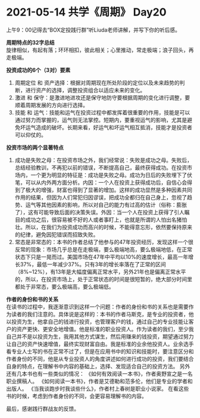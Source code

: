 # 2021-05-14 共学《周期》 Day20
上午9：00记得去“BOX定投践行群”听Liuda老师讲解，并写下你的听后感。

**周期特点的32字总结**  
旋律相似，有起有落；环环相扣，彼此相关；心里推动，常走极端；浪子回头，再走极端。

**投资成功的6个（3对）要素**  
1. 周期定位 和 资产选择：根据对周期现在所处阶段的定位以及未来趋势的判断，进行资产的选择，调整投资组合以适应未来的变化。  
2. 激进 和 保守：是激进地进攻还是保守地防守要根据周期的变化进行调整，要顺着周期发展的方向进行选择。  
3. 技能 和 运气：技能和运气在投资过程中都发挥着很重要的作用，技能是可以通过努力而掌握的，运气则无法掌控。短期内，要重视运气的影响，尤其是避免坏运气造成的破坏。长期来看，好运气和坏运气相互抵消，技能才是投资者可以仰仗的。

**投资市场的两个显著特点**  
1. 成功是失败之母：在投资市场之外，我们经常说：失败是成功之母。失败后，总结经验教训，不再犯以前的错误，不断提高自己，最终获得成功。在投资市场内，一个更为明显的特征是：成功是失败之母。成功为日后的失败埋下了伏笔，可以从内外两方面分析。内因：一个人在投资上获得成功后，自信心会得到了极大的增强，财富也得到了显著的增加。这样的成功显然是多种因素共同作用的结果，但因为人们常犯归因谬误，把成功全都归在自己身上，忽视了趋势、运气等其他因素的影响，所以对自己的能力有过高的估计（俗称：膨胀了），这有可能导致后面的决策失误。外因：当一个人在投资上获得了引人瞩目的成功之后，很容易被不好的人或者事盯上，也就是所谓的人怕出名猪怕壮。所以，在我们为投资成功而高兴的时候，不能得意忘形，依然要保持原来的纪律，避免因犯错误而招致失败。  
2. 常态是非常态的：本书的作者总结了他参与的47年投资经历，发现这样一个很反常的现象：市场几乎总是在走极端，要么极端地高，要么极端地低，在正常状态下只是一晃而过。美国市场在47年中平均以10%的速度增长，最高一年增长37%，最低一年减少37%。只有3年的增长率落在了正常的区间（8%~12%），有13年是大幅度偏离正常水平，另外21年也是偏离正常水平的，所以，在投资市场上，处于正常状态的时间是很短暂的，绝大部分时间里都处于非常态，要么极端高，要么极端低。

**作者的身份和书的关系**  
在读书的过程中，我逐渐意识到这样一个问题：作者的身份和书的关系也是需要作为读者的我们注意的。具体说是这样的：本书的作者马斯克，是专业的投资者，他以投资为生，他拿自己的钱进行投资，也管理客户的钱，通过自己的专业技能让客户的资产更快、更安全地增值。他是标准的职业投资人。作为读者的我们，至少我自己并不是以投资为生，我用其他方式谋生，然后用赚来的钱投资，期望通过努力让自己的资产快速增值，最终实现财富自由。我是标准的业余他投资人。业余选手看专业人士写的书在正常不过了，但是在应用书中的知识和技能时，要注意区分和作者身份的不同，他是从专业投资人的角度讲述如何进行成功的投资，我们要结合自身的特点，在理解书中内容的基础上，选择、发现适合自己的投资方法。
另外还有几本书也有一些类似的情况：
《如何有效阅读一本书》，作者奥野宣之是一名职业撰稿人。
《如何阅读一本书》，作者是艾德勒和范多伦，他们是专业的学者和出版人。
《当我谈跑步时我谈些什么》，作者村上春树是职业小说家。
在看这些书的时候，考虑到作者身份的不同，会更容易理解书的内容。

最后，感谢践行群战友的反馈。

